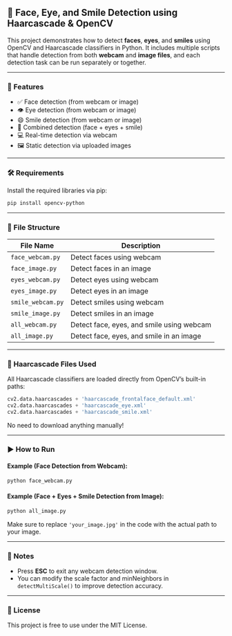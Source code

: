 ## 📸 Face, Eye, and Smile Detection using Haarcascade & OpenCV

This project demonstrates how to detect **faces**, **eyes**, and **smiles** using OpenCV and Haarcascade classifiers in Python.
It includes multiple scripts that handle detection from both **webcam** and **image files**, and each detection task can be run separately or together.

---

### 🧠 Features

* ✅ Face detection (from webcam or image)
* 👁️ Eye detection (from webcam or image)
* 😄 Smile detection (from webcam or image)
* 🎯 Combined detection (face + eyes + smile)
* 💻 Real-time detection via webcam
* 🖼️ Static detection via uploaded images

---

### 🛠 Requirements

Install the required libraries via pip:

```bash
pip install opencv-python
```

---

### 📂 File Structure

| File Name         | Description                               |
| ----------------- | ----------------------------------------- |
| `face_webcam.py`  | Detect faces using webcam                 |
| `face_image.py`   | Detect faces in an image                  |
| `eyes_webcam.py`  | Detect eyes using webcam                  |
| `eyes_image.py`   | Detect eyes in an image                   |
| `smile_webcam.py` | Detect smiles using webcam                |
| `smile_image.py`  | Detect smiles in an image                 |
| `all_webcam.py`   | Detect face, eyes, and smile using webcam |
| `all_image.py`    | Detect face, eyes, and smile in an image  |

---

### 📸 Haarcascade Files Used

All Haarcascade classifiers are loaded directly from OpenCV’s built-in paths:

```python
cv2.data.haarcascades + 'haarcascade_frontalface_default.xml'
cv2.data.haarcascades + 'haarcascade_eye.xml'
cv2.data.haarcascades + 'haarcascade_smile.xml'
```

No need to download anything manually!

---

### ▶️ How to Run

#### Example (Face Detection from Webcam):

```bash
python face_webcam.py
```

#### Example (Face + Eyes + Smile Detection from Image):

```bash
python all_image.py
```

Make sure to replace `'your_image.jpg'` in the code with the actual path to your image.

---

### 📌 Notes

* Press **ESC** to exit any webcam detection window.
* You can modify the scale factor and minNeighbors in `detectMultiScale()` to improve detection accuracy.

---

### 📜 License

This project is free to use under the MIT License.


